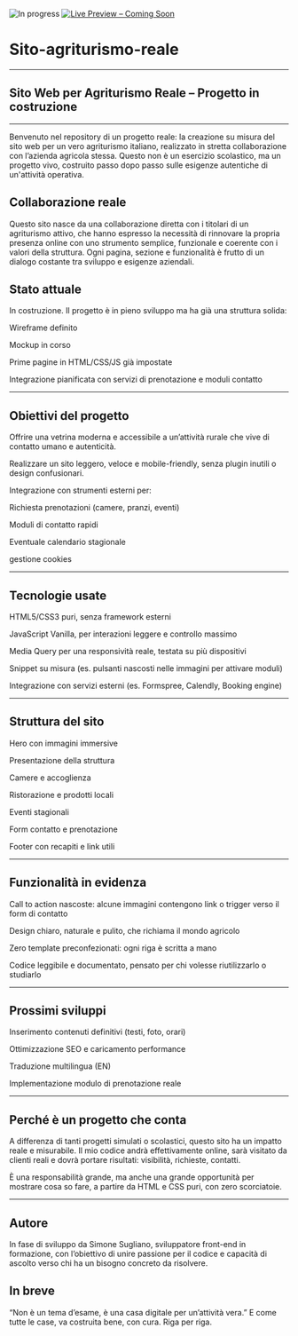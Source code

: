 ![In progress](https://img.shields.io/badge/Stato-In%20Costruzione-yellow?style=for-the-badge)
[![Live Preview – Coming Soon](https://img.shields.io/badge/Live_Preview-Coming_Soon-orange?style=for-the-badge)](#)


# Sito-agriturismo-reale

---



## Sito Web per Agriturismo Reale – Progetto in costruzione

---

Benvenuto nel repository di un progetto reale: la creazione su misura del sito web per un vero agriturismo italiano, realizzato in stretta collaborazione con l’azienda agricola stessa. Questo non è un esercizio scolastico, ma un progetto vivo, costruito passo dopo passo sulle esigenze autentiche di un'attività operativa.

## Collaborazione reale

Questo sito nasce da una collaborazione diretta con i titolari di un agriturismo attivo, che hanno espresso la necessità di rinnovare la propria presenza online con uno strumento semplice, funzionale e coerente con i valori della struttura.
Ogni pagina, sezione e funzionalità è frutto di un dialogo costante tra sviluppo e esigenze aziendali.

## Stato attuale

In costruzione. Il progetto è in pieno sviluppo ma ha già una struttura solida:

Wireframe definito

Mockup in corso

Prime pagine in HTML/CSS/JS già impostate

Integrazione pianificata con servizi di prenotazione e moduli contatto

---

## Obiettivi del progetto

Offrire una vetrina moderna e accessibile a un’attività rurale che vive di contatto umano e autenticità.

Realizzare un sito leggero, veloce e mobile-friendly, senza plugin inutili o design confusionari.

Integrazione con strumenti esterni per:

Richiesta prenotazioni (camere, pranzi, eventi)

Moduli di contatto rapidi

Eventuale calendario stagionale

gestione cookies

---

## Tecnologie usate

HTML5/CSS3 puri, senza framework esterni

JavaScript Vanilla, per interazioni leggere e controllo massimo

Media Query per una responsività reale, testata su più dispositivi

Snippet su misura (es. pulsanti nascosti nelle immagini per attivare moduli)

Integrazione con servizi esterni (es. Formspree, Calendly, Booking engine)

---

## Struttura del sito

Hero con immagini immersive

Presentazione della struttura

Camere e accoglienza

Ristorazione e prodotti locali

Eventi stagionali

Form contatto e prenotazione

Footer con recapiti e link utili

---

## Funzionalità in evidenza

Call to action nascoste: alcune immagini contengono link o trigger verso il form di contatto

Design chiaro, naturale e pulito, che richiama il mondo agricolo

Zero template preconfezionati: ogni riga è scritta a mano

Codice leggibile e documentato, pensato per chi volesse riutilizzarlo o studiarlo

---

## Prossimi sviluppi

Inserimento contenuti definitivi (testi, foto, orari)

Ottimizzazione SEO e caricamento performance

Traduzione multilingua (EN)

Implementazione modulo di prenotazione reale

---

## Perché è un progetto che conta

A differenza di tanti progetti simulati o scolastici, questo sito ha un impatto reale e misurabile. Il mio codice andrà effettivamente online, sarà visitato da clienti reali e dovrà portare risultati: visibilità, richieste, contatti.

È una responsabilità grande, ma anche una grande opportunità per mostrare cosa so fare, a partire da HTML e CSS puri, con zero scorciatoie.

---

## Autore

In fase di sviluppo da Simone Sugliano, sviluppatore front-end in formazione, con l’obiettivo di unire passione per il codice e capacità di ascolto verso chi ha un bisogno concreto da risolvere.

## In breve

“Non è un tema d’esame, è una casa digitale per un’attività vera.”
E come tutte le case, va costruita bene, con cura. Riga per riga.
